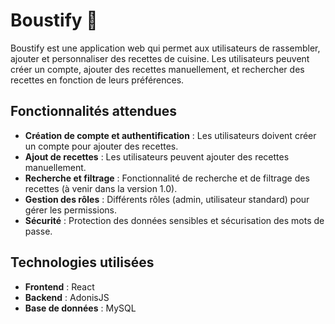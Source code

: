 # Boustify 🍳

Boustify est une application web qui permet aux utilisateurs de rassembler, ajouter et personnaliser des recettes de cuisine. Les utilisateurs peuvent créer un compte, ajouter des recettes manuellement, et rechercher des recettes en fonction de leurs préférences.

## Fonctionnalités attendues

- **Création de compte et authentification** : Les utilisateurs doivent créer un compte pour ajouter des recettes.
- **Ajout de recettes** : Les utilisateurs peuvent ajouter des recettes manuellement.
- **Recherche et filtrage** : Fonctionnalité de recherche et de filtrage des recettes (à venir dans la version 1.0).
- **Gestion des rôles** : Différents rôles (admin, utilisateur standard) pour gérer les permissions.
- **Sécurité** : Protection des données sensibles et sécurisation des mots de passe.

## Technologies utilisées

- **Frontend** : React
- **Backend** : AdonisJS
- **Base de données** : MySQL
